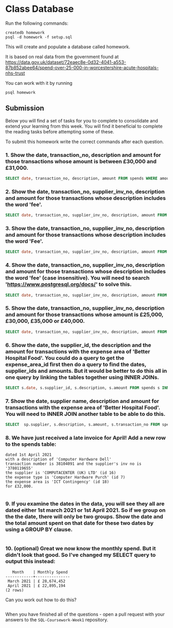 # Class Database

Run the following commands:

```
createdb homework
psql -d homework -f setup.sql
```

This will create and populate a database called homework.

It is based on real data from the government found at
https://data.gov.uk/dataset/72eaec8e-0d32-4041-a553-87b852abee64/spend-over-25-000-in-worcestershire-acute-hospitals-nhs-trust

You can work with it by running

```
psql homework
```

## Submission

Below you will find a set of tasks for you to complete to consolidate and extend your learning from this week. You will find it beneficial to complete the reading tasks before attempting some of these.

To submit this homework write the correct commands after each question.

### 1. Show the date, transaction_no, description and amount for those transactions whose amount is between £30,000 and £31,000.

```sql
SELECT date, transaction_no, description, amount FROM spends WHERE amount BETWEEN 30000 AND 31000;
```

### 2. Show the date, transaction_no, supplier_inv_no, description and amount for those transactions whose description includes the word 'fee'.

```sql
SELECT date, transaction_no, supplier_inv_no, description, amount FROM spends WHERE description LIKE '%fee%';
```

### 3. Show the date, transaction_no, supplier_inv_no, description and amount for those transactions whose description includes the word 'Fee'.

```sql
SELECT date, transaction_no, supplier_inv_no, description, amount FROM spends WHERE description LIKE '%Fee%';
```

### 4. Show the date, transaction_no, supplier_inv_no, description and amount for those transactions whose description includes the word 'fee' (case insensitive). You will need to search 'https://www.postgresql.org/docs/' to solve this.

```sql
SELECT date, transaction_no, supplier_inv_no, description, amount FROM spends WHERE description ILIKE '%fee%';
```

### 5. Show the date, transaction_no, supplier_inv_no, description and amount for those transactions whose amount is £25,000, £30,000, £35,000 or £40,000.

```sql
SELECT date, transaction_no, supplier_inv_no, description, amount FROM spends WHERE amount IN (25000, 30000, 35000, 40000);
```

### 6. Show the date, the supplier_id, the description and the amount for transactions with the expense area of 'Better Hospital Food'. You could do a query to get the expense_area_id first then do a query to find the dates, supplier_ids and amounts. But it would be better to do this all in one query by linking the tables together using INNER JOINs.

```sql
SELECT s.date, s.supplier_id, s.description, s.amount FROM spends s INNER JOIN expense_areas ea ON s.expense_area_id = ea.id WHERE ea.expense_area = 'Better Hospital Food';
```

### 7. Show the date, supplier name, description and amount for transactions with the expense area of 'Better Hospital Food'. You will need to INNER JOIN another table to be able to do this.

```sql
SELECT  sp.supplier, s.description, s.amount, s.transaction_no FROM spends s INNER JOIN suppliers sp ON s.supplier_id = sp.id;
```

### 8. We have just received a late invoice for April! Add a new row to the spends table:

    dated 1st April 2021
    with a description of 'Computer Hardware Dell'
    transaction number is 38104091 and the supplier's inv no is '3780119655'
    the supplier is 'COMPUTACENTER (UK) LTD' (id 16)
    the expense type is 'Computer Hardware Purch' (id 7)
    the expense area is 'ICT Contingency' (id 18)
    for £32,000.

```sql

```

### 9. If you examine the dates in the data, you will see they all are dated either 1st march 2021 or 1st April 2021. So if we group on the the date, there will only be two groups. Show the date and the total amount spent on that date for these two dates by using a GROUP BY clause.

```sql

```

### 10. (optional) Great we now know the monthly spend. But it didn't look that good. So I've changed my SELECT query to output this instead:

```
   Month    | Monthly Spend
------------+---------------
 March 2021 | £ 28,674,452
 April 2021 | £ 22,895,194
(2 rows)
```

Can you work out how to do this?

```sql

```

When you have finished all of the questions - open a pull request with your answers to the `SQL-Coursework-Week1` repository.
